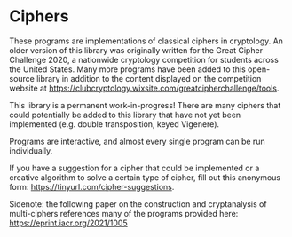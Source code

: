 # Ciphers

These programs are implementations of classical ciphers in cryptology. An older version of this library was originally written for the Great Cipher Challenge 2020, a nationwide cryptology competition for students across the United States. Many more programs have been added to this open-source library in addition to the content displayed on the competition website at https://clubcryptology.wixsite.com/greatcipherchallenge/tools. 

This library is a permanent work-in-progress! There are many ciphers that could potentially be added to this library that have not yet been implemented (e.g. double transposition, keyed Vigenere). 

Programs are interactive, and almost every single program can be run individually.

 If you have a suggestion for a cipher that could be implemented or a creative algorithm to solve a certain type of cipher, fill out this anonymous form: https://tinyurl.com/cipher-suggestions. 
 
Sidenote: the following paper on the construction and cryptanalysis of multi-ciphers references many of the programs provided here: https://eprint.iacr.org/2021/1005
